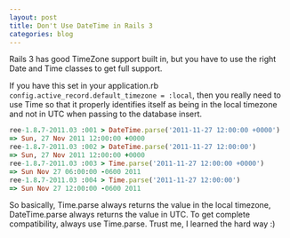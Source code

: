 ```yaml
---
layout: post
title: Don't Use DateTime in Rails 3
categories: blog
---
```

Rails 3 has good TimeZone support built in, but you have to use the right Date and Time classes to get full support.

If you have this set in your application.rb <code>config.active_record.default_timezone = :local</code>, then you really need to use Time so that it properly identifies itself as being in the local timezone and not in UTC when passing to the database insert.

``` ruby
ree-1.8.7-2011.03 :001 > DateTime.parse('2011-11-27 12:00:00 +0000')
=> Sun, 27 Nov 2011 12:00:00 +0000
ree-1.8.7-2011.03 :002 > DateTime.parse('2011-11-27 12:00:00')
=> Sun, 27 Nov 2011 12:00:00 +0000
ree-1.8.7-2011.03 :003 > Time.parse('2011-11-27 12:00:00 +0000')
=> Sun Nov 27 06:00:00 -0600 2011
ree-1.8.7-2011.03 :004 > Time.parse('2011-11-27 12:00:00')
=> Sun Nov 27 12:00:00 -0600 2011
```

So basically, Time.parse always returns the value in the local timezone, DateTime.parse always returns the value in UTC.  To get complete compatibility, always use Time.parse.  Trust me, I learned the hard way :)
